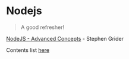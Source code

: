 # Nodejs

>A good refresher!

[NodeJS - Advanced Concepts](https://www.udemy.com/course/advanced-node-for-developers/)  - Stephen Grider

Contents list [here](https://www.udemy.com/course/advanced-node-for-developers/)

